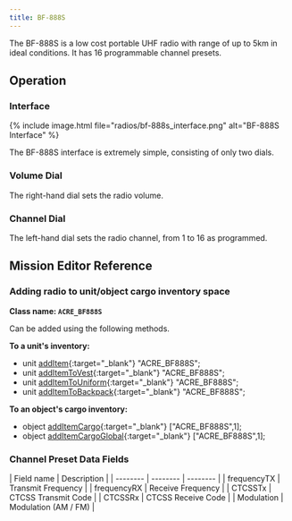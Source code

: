 ```yaml
---
title: BF-888S
---
```


The BF-888S is a low cost portable UHF radio with range of up to 5km in ideal conditions. It has 16 programmable channel presets.

## Operation

### Interface

{% include image.html file="radios/bf-888s_interface.png" alt="BF-888S Interface" %}

The BF-888S interface is extremely simple, consisting of only two dials.

### Volume Dial

The right-hand dial sets the radio volume.

### Channel Dial

The left-hand dial sets the radio channel, from 1 to 16 as programmed.

## Mission Editor Reference

### Adding radio to unit/object cargo inventory space

**Class name: `ACRE_BF888S`**

Can be added using the following methods.

**To a unit's inventory:**

- unit [addItem](https://community.bistudio.com/wiki/addItem){:target="_blank"} "ACRE_BF888S";
- unit [addItemToVest](https://community.bistudio.com/wiki/addItemToVest){:target="_blank"} "ACRE_BF888S";
- unit [addItemToUniform](https://community.bistudio.com/wiki/addItemToUniform){:target="_blank"} "ACRE_BF888S";
- unit [addItemToBackpack](https://community.bistudio.com/wiki/addItemToBackpack){:target="_blank"} "ACRE_BF888S";

**To an object's cargo inventory:**

- object [addItemCargo](https://community.bistudio.com/wiki/addItemCargo){:target="_blank"} ["ACRE_BF888S",1];
- object [addItemCargoGlobal](https://community.bistudio.com/wiki/addItemCargoGlobal){:target="_blank"} ["ACRE_BF888S",1];

### Channel Preset Data Fields

| Field name | Description |
| -------- | -------- | -------- |
| frequencyTX | Transmit Frequency |
| frequencyRX | Receive Frequency   |
| CTCSSTx | CTCSS Transmit Code |
| CTCSSRx | CTCSS Receive Code |
| Modulation | Modulation (AM / FM) |
